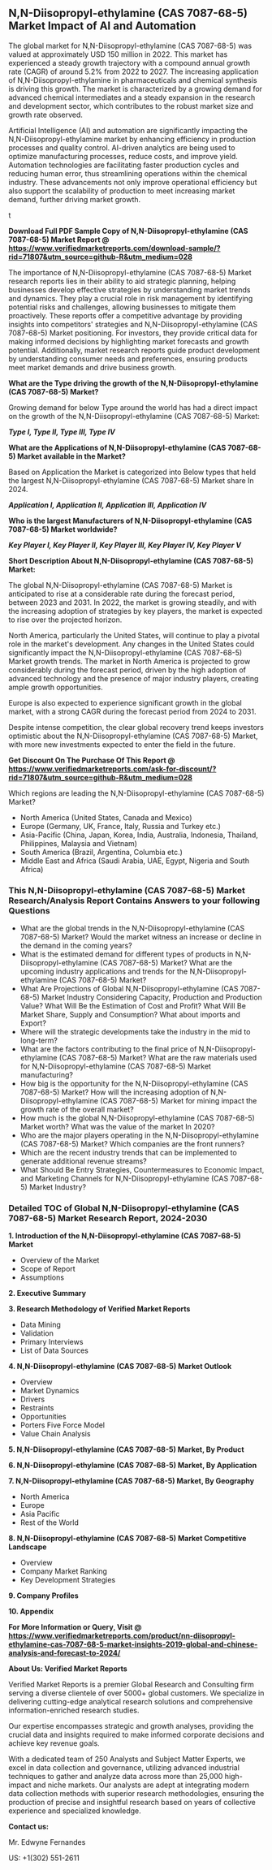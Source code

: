 <h2>N,N-Diisopropyl-ethylamine (CAS 7087-68-5) Market Impact of AI and Automation</h2><p>The global market for N,N-Diisopropyl-ethylamine (CAS 7087-68-5) was valued at approximately USD 150 million in 2022. This market has experienced a steady growth trajectory with a compound annual growth rate (CAGR) of around 5.2% from 2022 to 2027. The increasing application of N,N-Diisopropyl-ethylamine in pharmaceuticals and chemical synthesis is driving this growth. The market is characterized by a growing demand for advanced chemical intermediates and a steady expansion in the research and development sector, which contributes to the robust market size and growth rate observed.</p><p>Artificial Intelligence (AI) and automation are significantly impacting the N,N-Diisopropyl-ethylamine market by enhancing efficiency in production processes and quality control. AI-driven analytics are being used to optimize manufacturing processes, reduce costs, and improve yield. Automation technologies are facilitating faster production cycles and reducing human error, thus streamlining operations within the chemical industry. These advancements not only improve operational efficiency but also support the scalability of production to meet increasing market demand, further driving market growth.</p>t</p><p id="" class=""><strong>Download Full PDF Sample Copy of N,N-Diisopropyl-ethylamine (CAS 7087-68-5) Market Report @ <a href="https://www.verifiedmarketreports.com/download-sample/?rid=71807&utm_source=github-R&utm_medium=028" target="_blank">https://www.verifiedmarketreports.com/download-sample/?rid=71807&utm_source=github-R&utm_medium=028</a></strong></p><p>The importance of&nbsp;N,N-Diisopropyl-ethylamine (CAS 7087-68-5) Market research reports lies in their ability to aid strategic planning, helping businesses develop effective strategies by understanding market trends and dynamics. They play a crucial role in risk management by identifying potential risks and challenges, allowing businesses to mitigate them proactively. These reports offer a competitive advantage by providing insights into competitors' strategies and N,N-Diisopropyl-ethylamine (CAS 7087-68-5) Market positioning. For investors, they provide critical data for making informed decisions by highlighting market forecasts and growth potential. Additionally, market research reports guide product development by understanding consumer needs and preferences, ensuring products meet market demands and drive business growth.</p><p><strong>What are the&nbsp;Type driving the growth of the N,N-Diisopropyl-ethylamine (CAS 7087-68-5) Market?</strong></p><p id="" class="">Growing demand for below Type around the world has had a direct impact on the growth of the N,N-Diisopropyl-ethylamine (CAS 7087-68-5) Market:</p><em><strong>Type I, Type II, Type III, Type IV</strong></em></p><strong>What are the&nbsp;Applications&nbsp;of N,N-Diisopropyl-ethylamine (CAS 7087-68-5) Market available in the Market?</strong></p><p id="" class="">Based on Application the Market is categorized into Below types that held the largest N,N-Diisopropyl-ethylamine (CAS 7087-68-5) Market share In 2024.</p><em><strong>Application I, Application II, Application III, Application IV</strong></em></p><strong>Who is the largest Manufacturers of N,N-Diisopropyl-ethylamine (CAS 7087-68-5) Market worldwide?</strong></p><p><em><strong>Key Player I, Key Player II, Key Player III, Key Player IV, Key Player V</strong></em></p><p id="" class=""><strong>Short Description About N,N-Diisopropyl-ethylamine (CAS 7087-68-5) Market:</strong></p><p>The global N,N-Diisopropyl-ethylamine (CAS 7087-68-5) Market is anticipated to rise at a considerable rate during the forecast period, between 2023 and 2031. In 2022, the market is growing steadily, and with the increasing adoption of strategies by key players, the market is expected to rise over the projected horizon.</p><p>North America, particularly the United States, will continue to play a pivotal role in the market's development. Any changes in the United States could significantly impact the N,N-Diisopropyl-ethylamine (CAS 7087-68-5) Market growth trends. The market in North America is projected to grow considerably during the forecast period, driven by the high adoption of advanced technology and the presence of major industry players, creating ample growth opportunities.</p><p>Europe is also expected to experience significant growth in the global market, with a strong CAGR during the forecast period from 2024 to 2031.</p><p>Despite intense competition, the clear global recovery trend keeps investors optimistic about the N,N-Diisopropyl-ethylamine (CAS 7087-68-5) Market, with more new investments expected to enter the field in the future.</p><p id="" class=""><strong>Get Discount On The Purchase Of This Report @ <a href="https://www.verifiedmarketreports.com/ask-for-discount/?rid=71807&utm_source=github-R&utm_medium=028" target="_blank">https://www.verifiedmarketreports.com/ask-for-discount/?rid=71807&utm_source=github-R&utm_medium=028</a></strong></p>Which regions are leading the N,N-Diisopropyl-ethylamine (CAS 7087-68-5) Market?</p><ul><li>North America (United States, Canada and Mexico)</li><li>Europe (Germany, UK, France, Italy, Russia and Turkey etc.)</li><li>Asia-Pacific (China, Japan, Korea, India, Australia, Indonesia, Thailand, Philippines, Malaysia and Vietnam)</li><li>South America (Brazil, Argentina, Columbia etc.)</li><li>Middle East and Africa (Saudi Arabia, UAE, Egypt, Nigeria and South Africa)</li></ul><h3 id="" class="">This N,N-Diisopropyl-ethylamine (CAS 7087-68-5) Market Research/Analysis Report Contains Answers to your following Questions</h3><ul><li>What are the global trends in the N,N-Diisopropyl-ethylamine (CAS 7087-68-5) Market? Would the market witness an increase or decline in the demand in the coming years?</li><li>What is the estimated demand for different types of products in N,N-Diisopropyl-ethylamine (CAS 7087-68-5) Market? What are the upcoming industry applications and trends for the N,N-Diisopropyl-ethylamine (CAS 7087-68-5) Market?</li><li>What Are Projections of Global N,N-Diisopropyl-ethylamine (CAS 7087-68-5) Market Industry Considering Capacity, Production and Production Value? What Will Be the Estimation of Cost and Profit? What Will Be Market Share, Supply and Consumption? What about imports and Export?</li><li>Where will the strategic developments take the industry in the mid to long-term?</li><li>What are the factors contributing to the final price of N,N-Diisopropyl-ethylamine (CAS 7087-68-5) Market? What are the raw materials used for N,N-Diisopropyl-ethylamine (CAS 7087-68-5) Market manufacturing?</li><li>How big is the opportunity for the N,N-Diisopropyl-ethylamine (CAS 7087-68-5) Market? How will the increasing adoption of N,N-Diisopropyl-ethylamine (CAS 7087-68-5) Market for mining impact the growth rate of the overall market?</li><li>How much is the global N,N-Diisopropyl-ethylamine (CAS 7087-68-5) Market worth? What was the value of the market In 2020?</li><li>Who are the major players operating in the N,N-Diisopropyl-ethylamine (CAS 7087-68-5) Market? Which companies are the front runners?</li><li>Which are the recent industry trends that can be implemented to generate additional revenue streams?</li><li>What Should Be Entry Strategies, Countermeasures to Economic Impact, and Marketing Channels for N,N-Diisopropyl-ethylamine (CAS 7087-68-5) Market Industry?</li></ul><h3 id="" class="">Detailed TOC of Global N,N-Diisopropyl-ethylamine (CAS 7087-68-5) Market Research Report, 2024-2030</h3><p id="" class=""><strong>1. Introduction of the N,N-Diisopropyl-ethylamine (CAS 7087-68-5) Market</strong></p><ul><li>Overview of the Market</li><li>Scope of Report</li><li>Assumptions</li></ul><p id="" class=""><strong>2. Executive Summary</strong></p><p id="" class=""><strong>3. Research Methodology of Verified Market Reports</strong></p><ul><li>Data Mining</li><li>Validation</li><li>Primary Interviews</li><li>List of Data Sources</li></ul><p id="" class=""><strong>4. N,N-Diisopropyl-ethylamine (CAS 7087-68-5) Market Outlook</strong></p><ul><li>Overview</li><li>Market Dynamics</li><li>Drivers</li><li>Restraints</li><li>Opportunities</li><li>Porters Five Force Model</li><li>Value Chain Analysis</li></ul><p id="" class=""><strong>5. N,N-Diisopropyl-ethylamine (CAS 7087-68-5) Market, By Product</strong></p><p id="" class=""><strong>6. N,N-Diisopropyl-ethylamine (CAS 7087-68-5) Market, By Application</strong></p><p id="" class=""><strong>7. N,N-Diisopropyl-ethylamine (CAS 7087-68-5) Market, By Geography</strong></p><ul><li>North America</li><li>Europe</li><li>Asia Pacific</li><li>Rest of the World</li></ul><p id="" class=""><strong>8. N,N-Diisopropyl-ethylamine (CAS 7087-68-5) Market Competitive Landscape</strong></p><ul><li>Overview</li><li>Company Market Ranking</li><li>Key Development Strategies</li></ul><p id="" class=""><strong>9. Company Profiles</strong></p><p id="" class=""><strong>10. Appendix</strong></p><p id="" class=""><strong>For More Information or Query, Visit @ <a href="https://www.verifiedmarketreports.com/product/nn-diisopropyl-ethylamine-cas-7087-68-5-market-insights-2019-global-and-chinese-analysis-and-forecast-to-2024/" target="_blank">https://www.verifiedmarketreports.com/product/nn-diisopropyl-ethylamine-cas-7087-68-5-market-insights-2019-global-and-chinese-analysis-and-forecast-to-2024/</a></strong></p><p id="" class=""><strong>About Us: Verified Market Reports</strong></p><p id="" class="">Verified Market Reports is a premier Global Research and Consulting firm serving a diverse clientele of over 5000+ global customers. We specialize in delivering cutting-edge analytical research solutions and comprehensive information-enriched research studies.</p><p id="" class="">Our expertise encompasses strategic and growth analyses, providing the crucial data and insights required to make informed corporate decisions and achieve key revenue goals.</p><p id="" class="">With a dedicated team of 250 Analysts and Subject Matter Experts, we excel in data collection and governance, utilizing advanced industrial techniques to gather and analyze data across more than 25,000 high-impact and niche markets. Our analysts are adept at integrating modern data collection methods with superior research methodologies, ensuring the production of precise and insightful research based on years of collective experience and specialized knowledge.</p><p id="" class=""><strong>Contact us:</strong></p><p id="" class="">Mr. Edwyne Fernandes</p><p id="" class="">US: +1(302) 551-2611</p>
